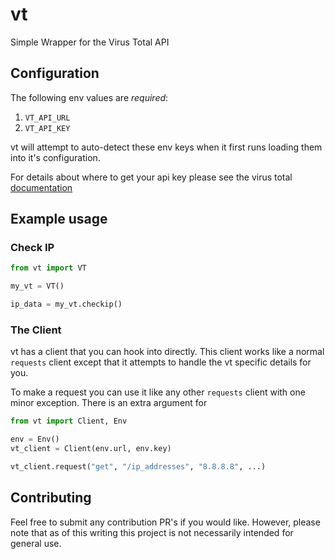 # vt
Simple Wrapper for the Virus Total API

## Configuration
The following env values are _required_:

1. `VT_API_URL`
2. `VT_API_KEY`

vt will attempt to auto-detect these env keys when it first runs loading them into it's configuration.

For details about where to get your api key please see the virus total [documentation](https://developers.virustotal.com/reference/authentication)

## Example usage

### Check IP

```python
from vt import VT

my_vt = VT()

ip_data = my_vt.checkip()
```

### The Client

vt has a client that you can hook into directly.
This client works like a normal `requests` client except that it attempts to handle
the vt specific details for you.

To make a request you can use it like any other `requests` client with one minor exception.
There is an extra argument for

```python
from vt import Client, Env

env = Env()
vt_client = Client(env.url, env.key)

vt_client.request("get", "/ip_addresses", "8.8.8.8", ...)
```

## Contributing

Feel free to submit any contribution PR's if you would like.
However, please note that as of this writing this project is not necessarily intended for general use.

